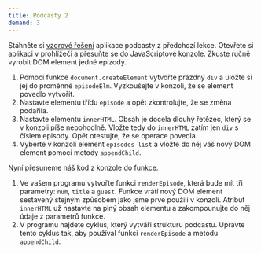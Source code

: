 ```yaml
---
title: Podcasty 2
demand: 3
---
```


Stáhněte si [vzorové řešení](../assets/podcasty-reseni.zip) aplikace podcasty z předchozí lekce. Otevřete si aplikaci v prohlížeči a přesuňte se do JavaScriptové konzole. Zkuste ručně vyrobit DOM element jedné epizody.

1. Pomocí funkce `document.createElement` vytvořte prázdný `div` a uložte si jej do proměnné `episodeElm`. Vyzkoušejte v konzoli, že se element povedlo vytvořit.
1. Nastavte elementu třídu `episode` a opět zkontrolujte, že se změna podařila.
1. Nastavte elementu `innerHTML`. Obsah je docela dlouhý řetězec, který se v konzoli píše nepohodlně. Vložte tedy do `innerHTML` zatím jen `div` s číslem episody. Opět otestujte, že se operace povedla.
1. Vyberte v konzoli element `episodes-list` a vložte do něj váš nový DOM element pomocí metody `appendChild`.

Nyní přesuneme náš kód z konzole do funkce.

1. Ve vašem programu vytvořte funkci `renderEpisode`, která bude mít tři parametry: `num`, `title` a `guest`. Funkce vrátí nový DOM element sestavený stejným způsobem jako jsme prve použili v konzoli. Atribut `innerHTML` už nastavte na plný obsah elementu a zakompounujte do něj údaje z parametrů funkce.
1. V programu najdete cyklus, který vytváři strukturu podcastu. Upravte tento cyklus tak, aby používal funkci `renderEpisode` a metodu `appendChild`.
